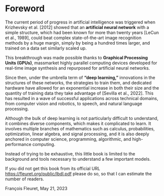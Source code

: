 # Foreword

The current period of progress in artificial intelligence was triggered when Krizhevsky et al. [2012] showed that an **artificial neural network** with a simple structure, which had been known for more than twenty years [LeCun et al., 1989], could beat complex state-of-the-art image recognition methods by a huge margin, simply by being a hundred times larger, and trained on a data set similarly scaled up.

This breakthrough was made possible thanks to **Graphical Processing Units (GPUs)**, massmarket highly parallel computing devices developed for real-time image synthesis and repurposed for artificial neural networks.

Since then, under the umbrella term of **“deep learning,”** innovations in the structures of these networks, the strategies to train them, and dedicated hardware have allowed for an exponential increase in both their size and the quantity of training data they take advantage of [Sevilla et al., 2022]. This has resulted in a wave of successful applications across technical domains, from computer vision and robotics, to speech, and natural language processing.

Although the bulk of deep learning is not particularly difficult to understand, it combines diverse components, which makes it complicated to learn. It involves multiple branches of mathematics such as calculus, probabilities, optimization, linear algebra, and signal processing, and it is also deeply anchored in computer science, programming, algorithmic, and high-performance computing.

Instead of trying to be exhaustive, this little book is limited to the background and tools necessary to understand a few important models.

If you did not get this book from its official URL https://fleuret.org/public/lbdl.pdf please do so, so that I can estimate the number of readers.

François Fleuret, 
May 21, 2023